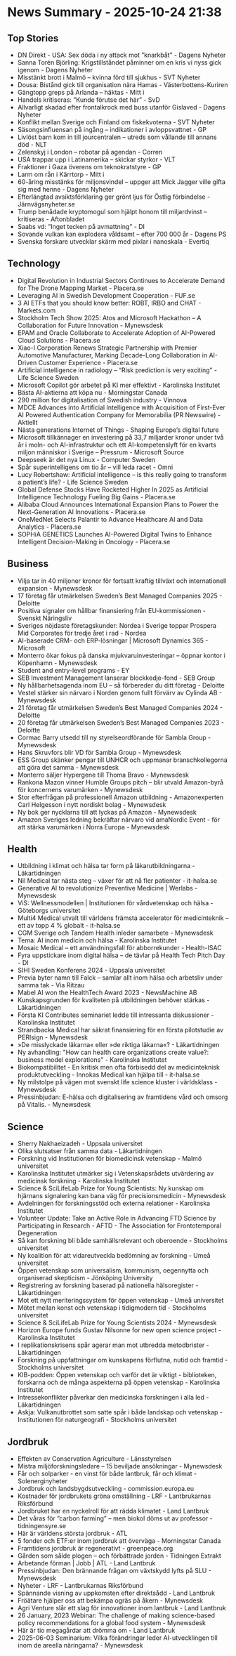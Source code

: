 # News Summary - 2025-10-24 21:38

## Top Stories

- DN Direkt - USA: Sex döda i ny attack mot ”knarkbåt” - Dagens Nyheter
- Sanna Torén Björling: Krigstillståndet påminner om en kris vi nyss gick igenom - Dagens Nyheter
- Misstänkt brott i Malmö – kvinna förd till sjukhus - SVT Nyheter
- Dousa: Bistånd gick till organisation nära Hamas - Västerbottens-Kuriren
- Gängtopp greps på Arlanda – häktas - Mitt i
- Handels kritiseras: ”Kunde förutse det här” - SvD
- Allvarligt skadad efter frontalkrock med buss utanför Gislaved - Dagens Nyheter
- Konflikt mellan Sverige och Finland om fiskekvoterna - SVT Nyheter
- Säsongsinfluensan på ingång – indikationer i avloppsvattnet - GP
- Livlöst barn kom in till jourcentralen – utreds som vållande till annans död - NLT
- Zelenskyj i London – robotar på agendan - Corren
- USA trappar upp i Latinamerika – skickar styrkor - VLT
- Fraktioner i Gaza överens om teknokratstyre - GP
- Larm om rån i Kärrtorp - Mitt i
- 60-åring misstänks för miljonsvindel – uppger att Mick Jagger ville gifta sig med henne - Dagens Nyheter
- Efterlängtad avsiktsförklaring ger grönt ljus för Östlig förbindelse - Järnvägsnyheter.se
- Trump benådade kryptomogul som hjälpt honom till miljardvinst – kritiseras - Aftonbladet
- Saabs vd: ”Inget tecken på avmattning” - DI
- Sovande vulkan kan explodera våldsamt – efter 700 000 år - Dagens PS
- Svenska forskare utvecklar skärm med pixlar i nanoskala - Evertiq

## Technology

- Digital Revolution in Industrial Sectors Continues to Accelerate Demand for The Drone Mapping Market - Placera.se
- Leveraging AI in Swedish Development Cooperation - FUF.se
- 3 AI ETFs that you should know better: ROBT, IRBO and CHAT - Markets.com
- Stockholm Tech Show 2025: Atos and Microsoft Hackathon – A Collaboration for Future Innovation - Mynewsdesk
- EPAM and Oracle Collaborate to Accelerate Adoption of AI-Powered Cloud Solutions - Placera.se
- Xiao-I Corporation Renews Strategic Partnership with Premier Automotive Manufacturer, Marking Decade-Long Collaboration in AI-Driven Customer Experience - Placera.se
- Artificial intelligence in radiology – “Risk prediction is very exciting” - Life Science Sweden
- Microsoft Copilot gör arbetet på KI mer effektivt - Karolinska Institutet
- Bästa AI-aktierna att köpa nu - Morningstar Canada
- 290 million for digitalisation of Swedish industry - Vinnova
- MDCE Advances into Artificial Intelligence with Acquisition of First-Ever AI Powered Authentication Company for Memorabilia (PR Newswire) - Aktiellt
- Nästa generations Internet of Things - Shaping Europe’s digital future
- Microsoft tillkännager en investering på 33,7 miljarder kronor under två år i moln- och AI-infrastruktur och ett AI-kompetenslyft för en kvarts miljon människor i Sverige – Pressrum - Microsoft Source
- Deepseek är det nya Linux - Computer Sweden
- Spår superintelligens om tio år – vill leda racet - Omni
- Lucy Robertshaw: Artificial intelligence – is this really going to transform a patient’s life? - Life Science Sweden
- Global Defense Stocks Have Rocketed Higher In 2025 as Artificial Intelligence Technology Fueling Big Gains - Placera.se
- Alibaba Cloud Announces International Expansion Plans to Power the Next-Generation AI Innovations - Placera.se
- OneMedNet Selects Palantir to Advance Healthcare AI and Data Analytics - Placera.se
- SOPHiA GENETICS Launches AI-Powered Digital Twins to Enhance Intelligent Decision-Making in Oncology - Placera.se

## Business

- Vilja tar in 40 miljoner kronor för fortsatt kraftig tillväxt och internationell expansion - Mynewsdesk
- 17 företag får utmärkelsen Sweden’s Best Managed Companies 2025 - Deloitte
- Positiva signaler om hållbar finansiering från EU-kommissionen - Svenskt Näringsliv
- Sveriges nöjdaste företagskunder: Nordea i Sverige toppar Prospera Mid Corporates för tredje året i rad - Nordea
- AI-baserade CRM- och ERP-lösningar | Microsoft Dynamics 365 - Microsoft
- Monterro ökar fokus på danska mjukvaruinvesteringar – öppnar kontor i Köpenhamn - Mynewsdesk
- Student and entry-level programs - EY
- SEB Investment Management lanserar blockkedje-fond - SEB Group
- Ny hållbarhetsagenda inom EU – så förbereder du ditt företag - Deloitte
- Vestel stärker sin närvaro i Norden genom fullt förvärv av Cylinda AB - Mynewsdesk
- 21 företag får utmärkelsen Sweden’s Best Managed Companies 2024 - Deloitte
- 20 företag får utmärkelsen Sweden’s Best Managed Companies 2023 - Deloitte
- Cormac Barry utsedd till ny styrelseordförande för Sambla Group - Mynewsdesk
- Hans Skruvfors blir VD för Sambla Group - Mynewsdesk
- ESS Group skänker pengar till UNHCR och uppmanar branschkollegorna att göra det samma - Mynewsdesk
- Monterro säljer Hypergene till Thoma Bravo - Mynewsdesk
- Rankona Mazon vinner Humble Groups pitch – blir utvald Amazon-byrå för koncernens varumärken - Mynewsdesk
- Stor efterfrågan på professionell Amazon utbildning - Amazonexperten Carl Helgesson i nytt nordiskt bolag - Mynewsdesk
- Ny bok ger nycklarna till att lyckas på Amazon - Mynewsdesk
- Amazon Sveriges ledning bekräftar närvaro vid amaNordic Event - för att stärka varumärken i Norra Europa - Mynewsdesk

## Health

- Utbildning i klimat och hälsa tar form på läkar­utbildningarna - Läkartidningen
- Nil Medical tar nästa steg – växer för att nå fler patienter - it-halsa.se
- Generative AI to revolutionize Preventive Medicine | Werlabs - Mynewsdesk
- ViS: Wellnessmodellen | Institutionen för vårdvetenskap och hälsa - Göteborgs universitet
- Multi4 Medical utvalt till världens främsta accelerator för medicinteknik – ett av topp 4 % globalt - it-halsa.se
- CGM Sverige och Tandem Health inleder samarbete - Mynewsdesk
- Tema: AI inom medicin och hälsa - Karolinska Institutet
- Mosaic Medical – ett användningsfall för abborrekunder - Health-ISAC
- Fyra uppstickare inom digital hälsa – de tävlar på Health Tech Pitch Day - DI
- SIHI Sweden Konferens 2024 - Uppsala universitet
- Previa byter namn till Falck – samlar allt inom hälsa och arbetsliv under samma tak - Via Ritzau
- Mabel AI won the HealthTech Award 2023 - NewsMachine AB
- Kunskapsgrunden för kvaliteten på utbildningen behöver stärkas - Läkartidningen
- Första KI Contributes seminariet ledde till intressanta diskussioner - Karolinska Institutet
- Strandbacka Medical har säkrat finansiering för en första pilotstudie av PERIsign - Mynewsdesk
- »De misslyckade läkarna« eller »de riktiga läkarna«? - Läkartidningen
- Ny avhandling: "How can health care organizations create value?: business model explorations" - Karolinska Institutet
- Biokompatibilitet - En kritisk men ofta förbisedd del av medicinteknisk produktutveckling - Innokas Medical kan hjälpa till - it-halsa.se
- Ny milstolpe på vägen mot svenskt life science kluster i världsklass - Mynewsdesk
- ​Pressinbjudan: E-hälsa och digitalisering av framtidens vård och omsorg på Vitalis. - Mynewsdesk

## Science

- Sherry Nakhaeizadeh - Uppsala universitet
- Olika slutsatser från samma data - Läkartidningen
- Forskning vid Institutionen för biomedicinsk vetenskap - Malmö universitet
- Karolinska Institutet utmärker sig i Vetenskapsrådets utvärdering av medicinsk forskning - Karolinska Institutet
- Science & SciLifeLab Prize for Young Scientists: Ny kunskap om hjärnans signalering kan bana väg för precisionsmedicin - Mynewsdesk
- Avdelningen för forskningsstöd och externa relationer - Karolinska Institutet
- Volunteer Update: Take an Active Role in Advancing FTD Science by Participating in Research - AFTD - The Association for Frontotemporal Degeneration
- Så kan forskning bli både samhällsrelevant och oberoende - Stockholms universitet
- Ny koalition för att vidareutveckla bedömning av forskning - Umeå universitet
- Öppen vetenskap som universalism, kommunism, oegennytta och organiserad skepticism - Jönköping University
- Registrering av forskning baserad på nationella hälsoregister - Läkartidningen
- Mot ett nytt meriteringssystem för öppen vetenskap - Umeå universitet
- Mötet mellan konst och vetenskap i tidigmodern tid - Stockholms universitet
- Science & SciLifeLab Prize for Young Scientists 2024 - Mynewsdesk
- Horizon Europe funds Gustav Nilsonne for new open science project - Karolinska Institutet
- I replikationskrisens spår agerar man mot utbredda metodbrister - Läkartidningen
- Forskning på uppfattningar om kunskapens förflutna, nutid och framtid - Stockholms universitet
- KIB-podden: Öppen vetenskap och varför det är viktigt - biblioteken, forskarna och de många aspekterna på öppen vetenskap - Karolinska Institutet
- Intressekonflikter påverkar den medicinska forskningen i alla led - Läkartidningen
- Askja: Vulkanutbrottet som satte spår i både landskap och vetenskap - Institutionen för naturgeografi - Stockholms universitet

## Jordbruk

- Effekten av Conservation Agriculture - Länsstyrelsen
- Mistra miljöforskningsledare – 15 beviljade ansökningar - Mynewsdesk
- Får och solparker - en vinst för både lantbruk, får och klimat - Solenerginyheter
- Jordbruk och landsbygdsutveckling - commission.europa.eu
- Kostnader för jordbrukets gröna omställning - LRF - Lantbrukarnas Riksförbund
- Jordbruket har en nyckelroll för att rädda klimatet - Land Lantbruk
- Det våras för ”carbon farming” – men biokol döms ut av professor - tidningensyre.se
- Här är världens största jordbruk - ATL
- 5 fonder och ETF:er inom jordbruk att överväga - Morningstar Canada
- Framtidens jordbruk är regenerativt - greenpeace.org
- Gården som sålde plogen – och förbättrade jorden - Tidningen Extrakt
- Arbetande förman | Jobb | ATL - Land Lantbruk
- Pressinbjudan: Den brännande frågan om växtskydd lyfts på SLU - Mynewsdesk
- Nyheter - LRF - Lantbrukarnas Riksförbund
- Spännande visning av uppkomsten efter direktsådd - Land Lantbruk
- Fröätare hjälper oss att bekämpa ogräs på åkern - Mynewsdesk
- Agri Venture slår ett slag för innovationer inom lantbruk - Land Lantbruk
- 26 January, 2023 Webinar: The challenge of making science-based policy recommendations for a global food system - Mynewsdesk
- Här är tio megagårdar att drömma om - Land Lantbruk
- 2025-06-03 Seminarium: Vilka förändringar leder AI-utvecklingen till inom de areella näringarna? - Mynewsdesk